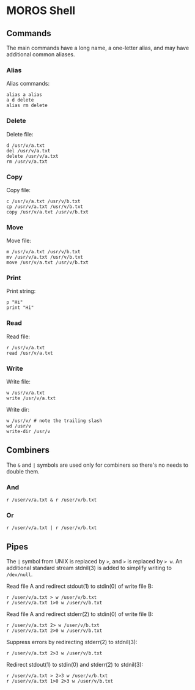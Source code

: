 # MOROS Shell

## Commands

The main commands have a long name, a one-letter alias, and may have
additional common aliases.

### Alias

Alias commands:

```
alias a alias
a d delete
alias rm delete
```

### Delete

Delete file:

```
d /usr/v/a.txt
del /usr/v/a.txt
delete /usr/v/a.txt
rm /usr/v/a.txt
```

### Copy

Copy file:

```
c /usr/v/a.txt /usr/v/b.txt
cp /usr/v/a.txt /usr/v/b.txt
copy /usr/v/a.txt /usr/v/b.txt
```

### Move

Move file:

```
m /usr/v/a.txt /usr/v/b.txt
mv /usr/v/a.txt /usr/v/b.txt
move /usr/v/a.txt /usr/v/b.txt
```

### Print

Print string:

```
p "Hi"
print "Hi"
```

### Read

Read file:

```
r /usr/v/a.txt
read /usr/v/a.txt
```

### Write

Write file:

```
w /usr/v/a.txt
write /usr/v/a.txt
```

Write dir:

```
w /usr/v/ # note the trailing slash
wd /usr/v
write-dir /usr/v
```

## Combiners

The `&` and `|` symbols are used only for combiners so there's no needs to
double them.

### And

```
r /user/v/a.txt & r /user/v/b.txt
```

### Or

```
r /user/v/a.txt | r /user/v/b.txt
```

## Pipes

The `|` symbol from UNIX is replaced by `>`, and `>` is replaced by `> w`.
An additional standard stream stdnil(3) is added to simplify writing
to `/dev/null`.

Read file A and redirect stdout(1) to stdin(0) of write file B:

```
r /user/v/a.txt > w /user/v/b.txt
r /user/v/a.txt 1>0 w /user/v/b.txt
```

Read file A and redirect stderr(2) to stdin(0) of write file B:

```
r /user/v/a.txt 2> w /user/v/b.txt
r /user/v/a.txt 2>0 w /user/v/b.txt
```

Suppress errors by redirecting stderr(2) to stdnil(3):

```
r /user/v/a.txt 2>3 w /user/v/b.txt
```

Redirect stdout(1) to stdin(0) and stderr(2) to stdnil(3):

```
r /user/v/a.txt > 2>3 w /user/v/b.txt
r /user/v/a.txt 1>0 2>3 w /user/v/b.txt
```
